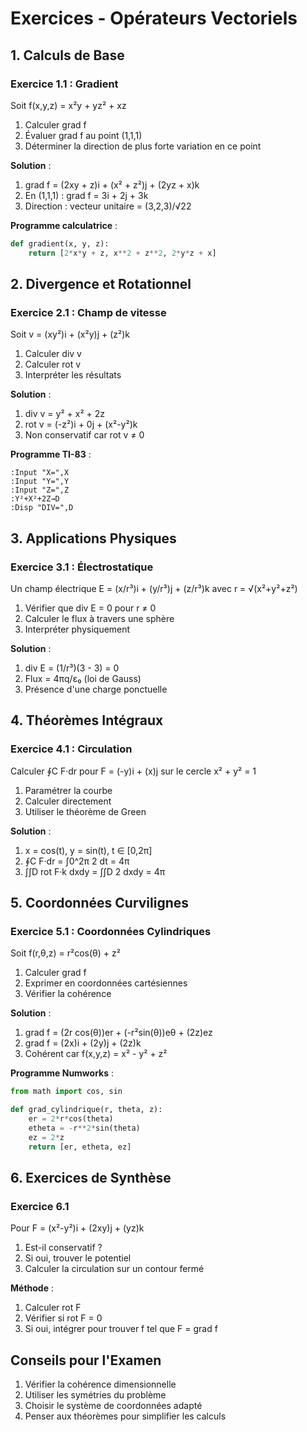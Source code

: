 # Exercices - Opérateurs Vectoriels

## 1. Calculs de Base

### Exercice 1.1 : Gradient
Soit f(x,y,z) = x²y + yz² + xz
1. Calculer grad f
2. Évaluer grad f au point (1,1,1)
3. Déterminer la direction de plus forte variation en ce point

**Solution** :
1. grad f = (2xy + z)i + (x² + z²)j + (2yz + x)k
2. En (1,1,1) : grad f = 3i + 2j + 3k
3. Direction : vecteur unitaire = (3,2,3)/√22

**Programme calculatrice** :
```python
def gradient(x, y, z):
    return [2*x*y + z, x**2 + z**2, 2*y*z + x]
```

## 2. Divergence et Rotationnel

### Exercice 2.1 : Champ de vitesse
Soit v = (xy²)i + (x²y)j + (z²)k
1. Calculer div v
2. Calculer rot v
3. Interpréter les résultats

**Solution** :
1. div v = y² + x² + 2z
2. rot v = (-z²)i + 0j + (x²-y²)k
3. Non conservatif car rot v ≠ 0

**Programme TI-83** :
```basic
:Input "X=",X
:Input "Y=",Y
:Input "Z=",Z
:Y²+X²+2Z→D
:Disp "DIV=",D
```

## 3. Applications Physiques

### Exercice 3.1 : Électrostatique
Un champ électrique E = (x/r³)i + (y/r³)j + (z/r³)k avec r = √(x²+y²+z²)
1. Vérifier que div E = 0 pour r ≠ 0
2. Calculer le flux à travers une sphère
3. Interpréter physiquement

**Solution** :
1. div E = (1/r³)(3 - 3) = 0
2. Flux = 4πq/ε₀ (loi de Gauss)
3. Présence d'une charge ponctuelle

## 4. Théorèmes Intégraux

### Exercice 4.1 : Circulation
Calculer ∮C F·dr pour F = (-y)i + (x)j sur le cercle x² + y² = 1
1. Paramétrer la courbe
2. Calculer directement
3. Utiliser le théorème de Green

**Solution** :
1. x = cos(t), y = sin(t), t ∈ [0,2π]
2. ∮C F·dr = ∫0^2π 2 dt = 4π
3. ∫∫D rot F·k dxdy = ∫∫D 2 dxdy = 4π

## 5. Coordonnées Curvilignes

### Exercice 5.1 : Coordonnées Cylindriques
Soit f(r,θ,z) = r²cos(θ) + z²
1. Calculer grad f
2. Exprimer en coordonnées cartésiennes
3. Vérifier la cohérence

**Solution** :
1. grad f = (2r cos(θ))er + (-r²sin(θ))eθ + (2z)ez
2. grad f = (2x)i + (2y)j + (2z)k
3. Cohérent car f(x,y,z) = x² - y² + z²

**Programme Numworks** :
```python
from math import cos, sin

def grad_cylindrique(r, theta, z):
    er = 2*r*cos(theta)
    etheta = -r**2*sin(theta)
    ez = 2*z
    return [er, etheta, ez]
```

## 6. Exercices de Synthèse

### Exercice 6.1
Pour F = (x²-y²)i + (2xy)j + (yz)k
1. Est-il conservatif ?
2. Si oui, trouver le potentiel
3. Calculer la circulation sur un contour fermé

**Méthode** :
1. Calculer rot F
2. Vérifier si rot F = 0
3. Si oui, intégrer pour trouver f tel que F = grad f

## Conseils pour l'Examen
1. Vérifier la cohérence dimensionnelle
2. Utiliser les symétries du problème
3. Choisir le système de coordonnées adapté
4. Penser aux théorèmes pour simplifier les calculs 